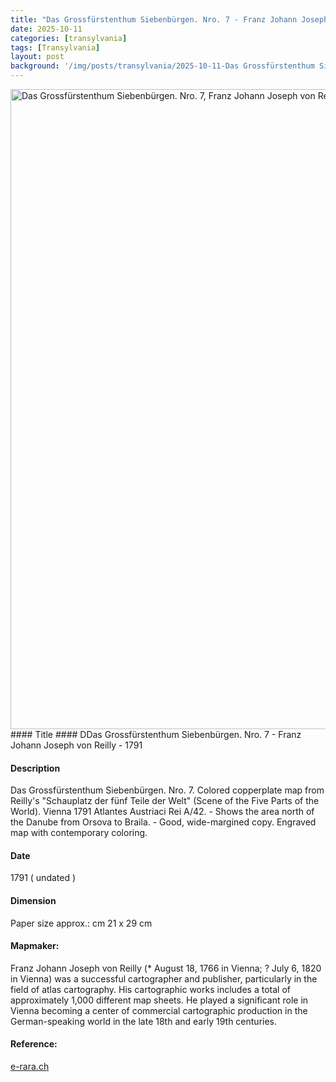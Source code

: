 ```yaml
---
title: "Das Grossfürstenthum Siebenbürgen. Nro. 7 - Franz Johann Joseph von Reilly - 1791"
date: 2025-10-11
categories: [transylvania]
tags: [Transylvania]
layout: post
background: '/img/posts/transylvania/2025-10-11-Das Grossfürstenthum Siebenbürgen. Nro. 7 - Franz Johann Joseph von Reilly - 1791.jpg'
---
```

<img src="/img/posts/transylvania/2025-10-11-Das Temeschvarer Bannat, Nro. 6 - Franz Johann Joseph von Reilly - 1791.jpg" alt="Das Grossfürstenthum Siebenbürgen. Nro. 7, Franz Johann Joseph von Reilly" width="1280" height="1024">
#### Title ####
DDas Grossfürstenthum Siebenbürgen. Nro. 7 - Franz Johann Joseph von Reilly - 1791

#### Description ####
Das Grossfürstenthum Siebenbürgen. Nro. 7. Colored copperplate map from Reilly's "Schauplatz der fünf Teile der Welt" (Scene of the Five Parts of the World). Vienna 1791
Atlantes Austriaci Rei A/42. - Shows the area north of the Danube from Orsova to Braila. - Good, wide-margined copy. Engraved map with contemporary coloring.

#### Date ####
1791 ( undated )

#### Dimension ####
Paper size approx.: cm 21 x 29 cm

#### Mapmaker: ####
Franz Johann Joseph von Reilly (* August 18, 1766 in Vienna; ? July 6, 1820 in Vienna) was a successful cartographer and publisher, particularly in the field of atlas cartography. 
His cartographic works includes a total of approximately 1,000 different map sheets. He played a significant role in Vienna becoming a center of commercial cartographic production 
in the German-speaking world in the late 18th and early 19th centuries.

#### Reference: ####
<p><a href="https://doi.org/10.3931/e-rara-128591">e-rara.ch</a></p>